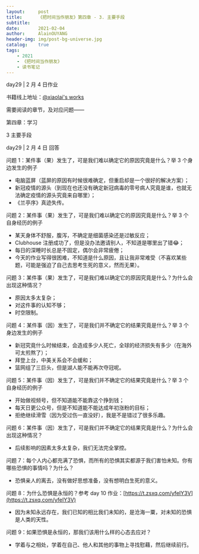 ```yaml
---
layout:     post
title:      《把时间当作朋友》第四章 - 3. 主要手段
subtitle:   
date:       2021-02-04
author:     AlainOUYANG
header-img: img/post-bg-universe.jpg
catalog:    true
tags:
    - 2021
    - 《把时间当作朋友》
    - 读书笔记
---
```


<!-- # 《把时间当作朋友》第四章 - 3. 主要手段 -->

day29 \| 2 月 4 日作业

书籍线上地址：[@xiaolai's works](http://lixiaolai.com/#/befriending-time/)

需要阅读的章节，及对应问题——

第四章：学习

3 主要手段

day29 \| 2 月 4 日 回答

问题 1：某件事（果）发生了，可是我们难以确定它的原因究竟是什么？举 3 个身边发生的例子

- 电脑蓝屏（蓝屏的原因有时候很难确定，但重启却是一个很好的解决方案）；
- 新冠疫情的源头（到现在也还没有确定新冠病毒的零号病人究竟是谁，也就无法确定疫情的源头究竟来自哪里）；
- 《兰亭序》真迹失传。

问题 2：某件事（果）发生了，可是我们难以确定它的原因究竟是什么？举 3 个自身经历的例子

- 某天身体不舒服，腹泻，不确定是细菌感染还是过敏反应；
- Clubhouse 注册成功了，但是没办法邀请别人，不知道是哪里出了错😂；
- 每日的深睡时长总是不固定，偶尔会非常疲倦；
- 今天的作业写得很困难，不知道是什么原因，且让我非常难受（不喜欢某些题，可能是强迫了自己去思考生死的意义，然而无果）。

问题 3：某件事（果）发生了，可是我们难以确定它的原因究竟是什么？为什么会出现这种情况？

- 原因太多太复杂；
- 对这件事的认知不够；
- 时空限制。

问题 4：某件事（因）发生了，可是我们并不确定它的结果究竟是什么？举 3 个身边发生的例子

- 新冠究竟什么时候结束，会造成多少人死亡，全球的经济损失有多少（在海外可太煎熬了）；
- 拜登上台，中美关系会不会缓和；
- 篮网组了三巨头，但是湖人能不能再次夺冠呢。

问题 5：某件事（因）发生了，可是我们并不确定它的结果究竟是什么？举 3 个自身经历的例子

- 开始做视频号，但不知道能不能靠这个挣到钱；
- 每天日更公众号，但是不知道能不能达成年初涨粉的目标；
- 拒绝继续滑雪（因为受过伤一直没好），我是不是错过了很多乐趣。

问题 6：某件事（因）发生了，可是我们并不确定它的结果究竟是什么？为什么会出现这种情况？

- 后续影响的因素太多太复杂，我们无法完全掌控。

问题 7：每个人内心都充满了恐惧，而所有的恐惧其实都源于我们害怕未知。你有哪些恐惧的事情吗？为什么？

- 恐惧亲人的离去，没有做好思想准备，没有想明白生死的意义。

问题 8：为什么恐惧是永恒的？参考 day 10 作业：[https://t.zsxq.com/yfeIY3V](https://t.zsxq.com/yfeIY3V)

- 因为未知永远存在，我们已知的相比我们未知的，是沧海一粟，对未知的恐惧是人类的天性。

问题 9：如果恐惧是永恒的，那我们该用什么样的心态去应对？

- 学着与之相处，学着在自己、他人和其他的事物上寻找慰藉，然后继续前行。
